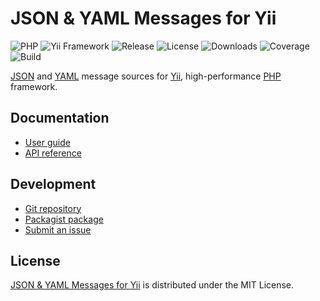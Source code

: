 # JSON & YAML Messages for Yii
![PHP](https://img.shields.io/packagist/php-v/cedx/yii2-json-messages.svg) ![Yii Framework](https://img.shields.io/badge/yii-%3E%3D2.0-brightgreen.svg) ![Release](https://img.shields.io/packagist/v/cedx/yii2-json-messages.svg) ![License](https://img.shields.io/packagist/l/cedx/yii2-json-messages.svg) ![Downloads](https://img.shields.io/packagist/dt/cedx/yii2-json-messages.svg) ![Coverage](https://coveralls.io/repos/github/cedx/yii2-json-messages/badge.svg) ![Build](https://github.com/cedx/yii2-json-messages/workflows/build/badge.svg)

[JSON](https://json.org) and [YAML](http://yaml.org) message sources for [Yii](https://www.yiiframework.com), high-performance [PHP](https://www.php.net) framework.

## Documentation
- [User guide](https://dev.belin.io/yii2-json-messages)
- [API reference](https://dev.belin.io/yii2-json-messages/api)

## Development
- [Git repository](https://github.com/cedx/yii2-json-messages)
- [Packagist package](https://packagist.org/packages/cedx/yii2-json-messages)
- [Submit an issue](https://github.com/cedx/yii2-json-messages/issues)

## License
[JSON & YAML Messages for Yii](https://dev.belin.io/yii2-json-messages) is distributed under the MIT License.
